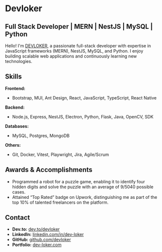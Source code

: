 <!--
## Hi there 👋

**DEVLOKER/devloker** is a ✨ _special_ ✨ repository because its `README.md` (this file) appears on your GitHub profile.

Here are some ideas to get you started:

- 🔭 I’m currently working on ...
- 🌱 I’m currently learning ...
- 👯 I’m looking to collaborate on ...
- 🤔 I’m looking for help with ...
- 💬 Ask me about ...
- 📫 How to reach me: ...
- 😄 Pronouns: ...
- ⚡ Fun fact: ...
-->

# Devloker

## Full Stack Developer | MERN | NestJS | MySQL | Python

Hello! I'm [DEVLOKER](https://www.dev-loker.com), a passionate full-stack developer with expertise in JavaScript frameworks (MERN), NestJS, MySQL, and Python. I enjoy building scalable web applications and continuously learning new technologies.
<!--
## Work Experience

### Full Stack Developer, Upwork, Remote – Nov 2020 – Current
- Oversaw development milestones and delivered 20+ projects on time, achieving a 5/5-star average rating for repeat clients.
- Assisted a client for 100+ hours to migrate "Nupa Health" web application from .NET razor to NestJs and ReactJs.
- Transformed 100+ Adobe XD and Figma designs into robust and usable React components, using Bootstrap, MUI, Ant Design, and ChartJs.
- Built 200+ RESTful APIs and microservices using Express.js, Spring-boot, Flask, and .NET.
- Developed an algorithm for analyzing sports prediction odds data across 3000+ Excel files.
- Accomplished an impressive 70% success rate with a Python script capable of detecting time from analog clock images.
- Created and launched a fully functional consultation app from conception to deployment using the MERN stack, attaining a 5/5-star rating.
- Identified and rectified 30+ software bugs using JavaScript and Python, to improve performance and ensure ongoing operations.

### Full Stack Developer, Scriptiha Group, Batna, DZ – Jan 2020 – Dec 2022
- Developed an Android app for the benefit of a paint sales company, downloaded 5K+ times and garnered a 4.6/5-star rating on the PlayStore.
- Implemented an RSA-based software licensing system, ensuring secure management and distribution of licenses, protecting revenue integrity and reducing unauthorized software use by 50%.
- Enhanced the security of the Electron app codebase through Byte-node, obfuscation, and resource encryption techniques.
- Designed and converted 40+ mobile app layouts from Adobe XD into functional React Native code.
- Suggested 15+ improvements to product design and functionality based on user-experience feedback.
- Collaborated with two car insurance engineers to implement a JavaScript-based car insurance simulator, enhancing user experience.
- Managed authentication and authorization processes using Azure B2C and NestJS, ensuring secure and scalable user management.
- Planned, tracked, and managed 20+ short-term sprints and 5+ long-term deployments using Jira.
-->
## Skills

**Frontend:**
- Bootstrap, MUI, Ant Design, React, JavaScript, TypeScript, React Native

**Backend:**
- Node.js, Express, NestJS, Electron, Python, Flask, Java, OpenCV, SDK

**Databases:**
- MySQL, Postgres, MongoDB

**Others:**
- Git, Docker, Vitest, Playwright, Jira, Agile/Scrum


## Awards & Accomplishments
- Programmed a robot for a puzzle game, enabling it to identify four hidden digits and solve the puzzle with an average of 9/5040 possible cases.
- Attained “Top Rated” badge on Upwork, distinguishing me as part of the top 10% of talented freelancers on the platform.

## Contact

- **Dev.to:** [dev.to/devloker](https://dev.to/devloker)
- **LinkedIn:** [linkedin.com/in/dev-loker](https://linkedin.com/in/dev-loker)
- **GitHub:** [github.com/devloker](https://github.com/devloker)
- **Portfolio:** [dev-loker.com](http://dev-loker.com)
<!--- **Upwork:** [upwork.com/~devloker](https://upwork.com/~devloker)-->

